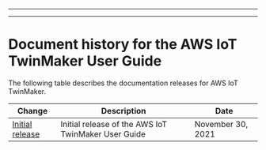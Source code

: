 --------

--------

# Document history for the AWS IoT TwinMaker User Guide<a name="doc-history"></a>

The following table describes the documentation releases for AWS IoT TwinMaker\.

| Change | Description | Date | 
| --- |--- |--- |
| [Initial release](#doc-history) | Initial release of the AWS IoT TwinMaker User Guide | November 30, 2021 | 